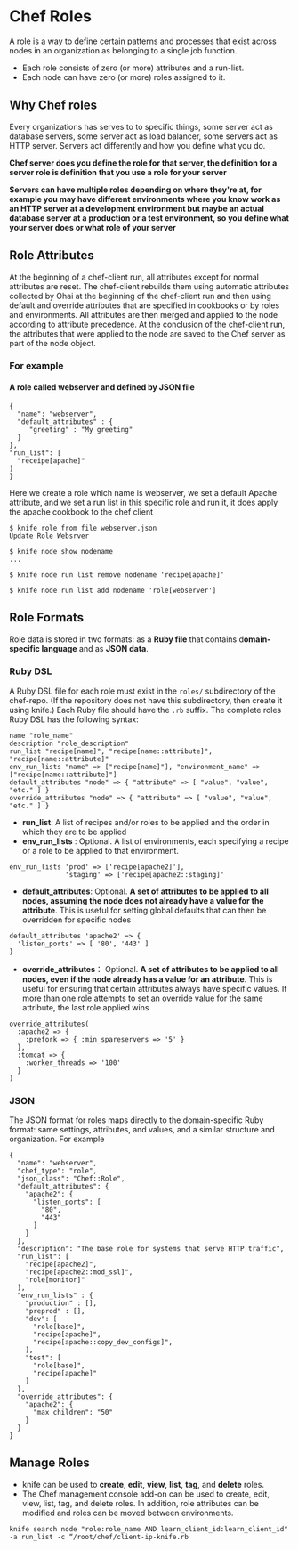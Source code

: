 # Chef Roles 


A role is a way to define certain patterns and processes that exist across nodes in an organization as belonging to a single job function. 

* Each role consists of zero (or more) attributes and a run-list. 
* Each node can have zero (or more) roles assigned to it. 



## Why Chef roles

Every organizations has serves to to specific things, some server act as database servers, some server act as load balancer, some servers act as HTTP server. Servers act differently and how you define what you do.

**Chef server does you define the role for that server, the definition for a server role is definition that you use a role for your server** 

**Servers can have multiple roles depending on where they're at, for example you may have different environments where you know work as an HTTP server at a development environment but maybe an actual database server at a production or a test environment, so you define what your server does or what role of your server**

## Role Attributes

At the beginning of a chef-client run, all attributes except for normal attributes are reset. The chef-client rebuilds them using automatic attributes collected by Ohai at the beginning of the chef-client run and then using default and override attributes that are specified in cookbooks or by roles and environments. All attributes are then merged and applied to the node according to attribute precedence. At the conclusion of the chef-client run, the attributes that were applied to the node are saved to the Chef server as part of the node object.


### For example

#### A role called webserver and defined by JSON file

```
{
  "name": "webserver",
  "default_attributes" : {
     "greeting" : "My greeting"
  }  
},
"run_list": [
  "receipe[apache]"
]
}

```

Here we create a role which name is webserver, we set a default Apache attribute, and we set a run list in this specific role and run it, it does apply the apache cookbook to the chef client


```
$ knife role from file webserver.json
Update Role Websrver
```

```
$ knife node show nodename
...
```

```
$ knife node run list remove nodename 'recipe[apache]'

```

```
$ knife node run list add nodename 'role[webserver']
```



## Role Formats

Role data is stored in two formats: as a **Ruby file** that contains d**omain-specific language** and as **JSON data**.


### Ruby DSL

A Ruby DSL file for each role must exist in the `roles/` subdirectory of the chef-repo. (If the repository does not have this subdirectory, then create it using knife.) Each Ruby file should have the `.rb` suffix. The complete roles Ruby DSL has the following syntax:

```
name "role_name"
description "role_description"
run_list "recipe[name]", "recipe[name::attribute]", "recipe[name::attribute]"
env_run_lists "name" => ["recipe[name]"], "environment_name" => ["recipe[name::attribute]"]
default_attributes "node" => { "attribute" => [ "value", "value", "etc." ] }
override_attributes "node" => { "attribute" => [ "value", "value", "etc." ] }
```

* **run_list**: A list of recipes and/or roles to be applied and the order in which they are to be applied
* **env_run_lists**	: Optional. A list of environments, each specifying a recipe or a role to be applied to that environment. 

```
env_run_lists 'prod' => ['recipe[apache2]'],
              'staging' => ['recipe[apache2::staging]'
```

* **default_attributes**: Optional. **A set of attributes to be applied to all nodes, assuming the node does not already have a value for the attribute**. This is useful for setting global defaults that can then be overridden for specific nodes

```
default_attributes 'apache2' => {
  'listen_ports' => [ '80', '443' ]
}
```

* **override_attributes**： Optional. **A set of attributes to be applied to all nodes, even if the node already has a value for an attribute**. This is useful for ensuring that certain attributes always have specific values. If more than one role attempts to set an override value for the same attribute, the last role applied wins

```
override_attributes(
  :apache2 => {
    :prefork => { :min_spareservers => '5' }
  },
  :tomcat => {
    :worker_threads => '100'
  }
)
```

### JSON

The JSON format for roles maps directly to the domain-specific Ruby format: same settings, attributes, and values, and a similar structure and organization. For example

```
{
  "name": "webserver",
  "chef_type": "role",
  "json_class": "Chef::Role",
  "default_attributes": {
    "apache2": {
      "listen_ports": [
        "80",
        "443"
      ]
    }
  },
  "description": "The base role for systems that serve HTTP traffic",
  "run_list": [
    "recipe[apache2]",
    "recipe[apache2::mod_ssl]",
    "role[monitor]"
  ],
  "env_run_lists" : {
    "production" : [],
    "preprod" : [],
    "dev": [
      "role[base]",
      "recipe[apache]",
      "recipe[apache::copy_dev_configs]",
    ],
    "test": [
      "role[base]",
      "recipe[apache]"
    ]
  },
  "override_attributes": {
    "apache2": {
      "max_children": "50"
    }
  }
}
```

## Manage Roles

* knife can be used to **create**, **edit**, **view**, **list**, **tag**, and **delete** roles.
* The Chef management console add-on can be used to create, edit, view, list, tag, and delete roles. In addition, role attributes can be modified and roles can be moved between environments.

```
knife search node "role:role_name AND learn_client_id:learn_client_id" -a run_list -c “/root/chef/client-ip-knife.rb
```









